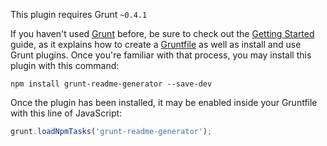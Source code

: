This plugin requires Grunt `~0.4.1`

If you haven't used [Grunt](http://gruntjs.com/) before, be sure to check out the [Getting Started](http://gruntjs.com/getting-started) guide, as it explains how to create a [Gruntfile](http://gruntjs.com/sample-gruntfile) as well as install and use Grunt plugins. Once you're familiar with that process, you may install this plugin with this command:

```shell
npm install grunt-readme-generator --save-dev
```

Once the plugin has been installed, it may be enabled inside your Gruntfile with this line of JavaScript:

```js
grunt.loadNpmTasks('grunt-readme-generator');